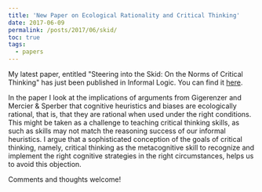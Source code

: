 ```yaml
---
title: 'New Paper on Ecological Rationality and Critical Thinking'
date: 2017-06-09
permalink: /posts/2017/06/skid/
toc: true
tags:
  - papers
---
```


My latest paper, entitled "Steering into the Skid: On the Norms of Critical Thinking" has just been published in Informal Logic.  You can find it [here](http://ojs.uwindsor.ca/ojs/leddy/index.php/informal_logic/article/view/4818/4235).

In the paper I look at the implications of arguments from Gigerenzer and Mercier & Sperber that cognitive heuristics and biases are ecologically rational, that is, that they are rational when used under the right conditions.  This might be taken as a challenge to teaching critical thinking skills, as such as skills may not match the reasoning success of our informal heuristics.  I argue that a sophisticated conception of the goals of critical thinking, namely, critical thinking as the metacognitive skill to recognize and implement the right cognitive strategies in the right circumstances, helps us to avoid this objection.

Comments and thoughts welcome!